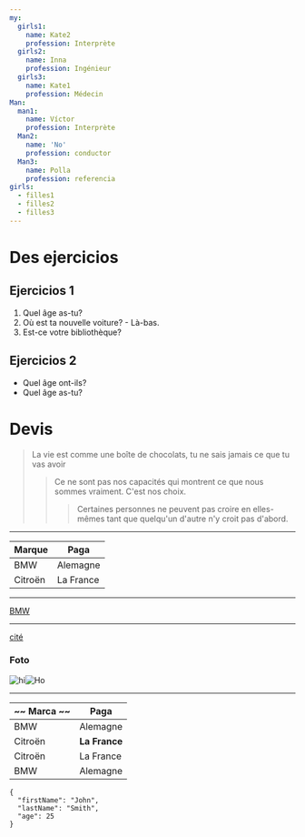 ```yaml
---
my:
  girls1:
    name: Kate2
    profession: Interprète
  girls2:
    name: Inna
    profession: Ingénieur
  girls3:
    name: Kate1
    profession: Médecin
Man:
  man1:
    name: Víctor
    profession: Interprète
  Man2:
    name: 'No'
    profession: conductor
  Man3:
    name: Polla
    profession: referencia
girls:
  - filles1
  - filles2
  - filles3
---
```


# Des ejercicios

## Ejercicios 1

1. Quel âge as-tu?
2. Où est ta nouvelle voiture? - Là-bas.
3. Est-ce votre bibliothèque?

## Ejercicios 2

- Quel âge ont-ils?
- Quel âge as-tu?

# Devis

> La vie est comme une boîte de chocolats, tu ne sais jamais ce que tu vas avoir
>
> > Ce ne sont pas nos capacités qui montrent ce que nous sommes vraiment. C'est nos choix.
> >
> > > Certaines personnes ne peuvent pas croire en elles-mêmes tant que quelqu'un d'autre n'y croit pas d'abord.

---

Marque | Paga
--- | ---
BMW | Alemagne
Citroën | La France

---

[BMW](https://autoidea.by/)

---

[cité](https://www.citroen.by/)

### Foto

![hi](https://drive.google.com/file/d/1DOGDrudAldfgJeLKgOGoblgRM0CcIjv_/view?usp=sharing "c'est l'infobulle")![Ho](https://drive.google.com/file/d/192JoAyqDkddY_35FYzuDgaItdI2U_6gm/view?usp=sharing)

---

~~ Marca ~~ | Paga
--- | ---
BMW | Alemagne
Citroën | **La France**
Citroën | La France
BMW | Alemagne

```
{
  "firstName": "John",
  "lastName": "Smith",
  "age": 25
}
```
